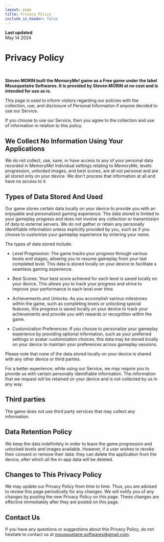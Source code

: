 ```yaml
---
layout: page
title: Privacy Policy
include_in_header: false
---
```


**Last updated**  
May 14 2024

# Privacy Policy

<br>

**Steven MORIN built the MemoryMe! game as a Free game under the label Mousquetaire Softwares. It is provided by Steven MORIN at no cost and is intended for use as is.**

This page is used to inform visitors regarding our policies with the collection, use, and disclosure of Personal Information if anyone decided to use our Service.

If you choose to use our Service, then you agree to the collection and use of information in relation to this policy.


## We Collect No Information Using Your Applications

We do not collect, use, save, or have access to any of your personal data recorded in MemoryMe! Individual settings relating to MemoryMe, levels progression, unlocked images, and best scores, are all not personal and are all stored only on your device. We don't process that information at all and have no access to it.

## Types of Data Stored And Used 

Our game stores certain data locally on your device to provide you with an enjoyable and personalized gaming experience. The data stored is limited to your gameplay progress and does not involve any collection or transmission of data to external servers. We do not gather or retain any personally identifiable information unless explicitly provided by you, such as if you choose to customize your gameplay experience by entering your name. 

The types of data stored include:

- Level Progression: The game tracks your progress through various levels and stages, allowing you to resume gameplay from your last completed level. This data is stored locally on your device to facilitate a seamless gaming experience.

- Best Scores: Your best score achieved for each level is saved locally on your device. This allows you to track your progress and strive to improve your performance in each level over time.

- Achievements and Unlocks: As you accomplish various milestones within the game, such as completing levels or unlocking special features, this progress is saved locally on your device to track your achievements and provide you with rewards or recognition within the game.

- Customization Preferences: If you choose to personalize your gameplay experience by providing optional information, such as your preferred settings or avatar customization choices, this data may be stored locally on your device to maintain your preferences across gameplay sessions.

Please note that none of the data stored locally on your device is shared with any other device or third parties.

For a better experience, while using our Service, we may require you to provide us with certain personally identifiable information. The information that we request will be retained on your device and is not collected by us in any way.

## Third parties

The game does not use third party services that may collect any information.


## Data Retention Policy

We keep the data indefinitely in order to leave the game progression and unlocked levels and images available. However, if a user wishes to revoke their consent or remove their data: they can delete the application from the device, after which all the in-app data will be deleted.

## Changes to This Privacy Policy

We may update our Privacy Policy from time to time. Thus, you are advised to review this page periodically for any changes. We will notify you of any changes by posting the new Privacy Policy on this page. These changes are effective immediately after they are posted on this page.

## Contact Us

If you have any questions or suggestions about this Privacy Policy, do not hesitate to contact us at mousquetaire.softwares@gmail.com.
